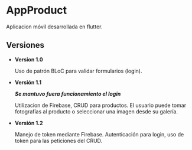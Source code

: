 # AppProduct

Aplicacion móvil desarrollada en flutter.

## Versiones

- **Version 1.0**

  Uso de patrón BLoC para validar formularios (login).

- **Versión 1.1**

  ***Se mantuvo fuera funcionamiento el login***

  Utilizacion de Firebase, CRUD para productos. El usuario puede tomar fotografías al producto o seleccionar una imagen desde su galería.

- **Versión 1.2**
  
  Manejo de token mediante Firebase. Autenticación para login, uso de token para las peticiones del CRUD.
